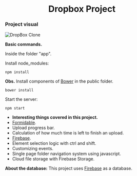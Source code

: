 <h1 class align='center'>Dropbox Project</h1>

### Project visual
![DropBox Clone](https://firebasestorage.googleapis.com/v0/b/hcode-com-br.appspot.com/o/DropBoxClone.jpg?alt=media&token=d59cad0c-440d-4516-88f2-da904b9bb443)


**Basic commands.**

Inside the folder "app".

Install node_modules:

```
npm install
```

**Obs.** Install components of [Bower](https://bower.io/) in the public folder.

```
bower install
```

Start the server:

```
npm start
```


- **Interesting things covered in this project.**
- [Formidable](https://github.com/felixge/node-formidable).
- Upload progress bar.
- Calculation of how much time is left to finish an upload.
- [Firebase](https://firebase.google.com).
- Element selection logic with ctrl and shift.
- Customizing events.
- Single page folder navigation system using javascript.
- Cloud file storage with Firebase Storage.


**About the database:**
This project uses [Firebase](https://firebase.google.com) as a database.


